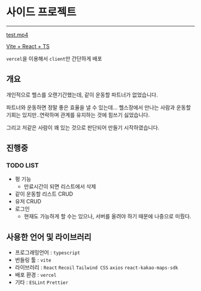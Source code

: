 # 사이드 프로젝트

---

[test.mp4](https://prod-files-secure.s3.us-west-2.amazonaws.com/c25eb7fa-fce5-4067-a2c4-bec8874fa401/3556fc2d-427d-4465-8a07-810fbf6b5dca/test.mp4)

[Vite + React + TS](https://work-with-lemon.vercel.app/)

`vercel`을 이용해서 `client`만 간단하게 배포

## 개요

개인적으로 헬스를 오랜기간했는데, 같이 운동할 파트너가 없었습니다.

파트너와 운동하면 정말 좋은 효율을 낼 수 있는데… 헬스장에서 만나는 사람과 운동할 기회는 있지만..연락하며 관계를 유지하는 것에 힘쓰기 싫었습니다.

그리고 저같은 사람이 꽤 있는 것으로 판단되어 만들기 시작하였습니다.

## 진행중

### TODO LIST

- 펑 기능
    - 만료시간이 되면 리스트에서 삭제
- 같이 운동할 리스트 CRUD
- 유저 CRUD
- 로그인
    - 현재도 가능하게 할 수는 있으나, 서버를 올려야 하기 때문에 나중으로 미뤘다.

## 사용한 언어 및 라이브러리

- 프로그래밍언어 : `typescript`
- 번들링 툴 : `vite`
- 라이브러리 : `React` `Recoil` `Tailwind CSS` `axios` `react-kakao-maps-sdk`
- 배포 환경 : `vercel`
- 기타 : `ESLint` `Prettier`


